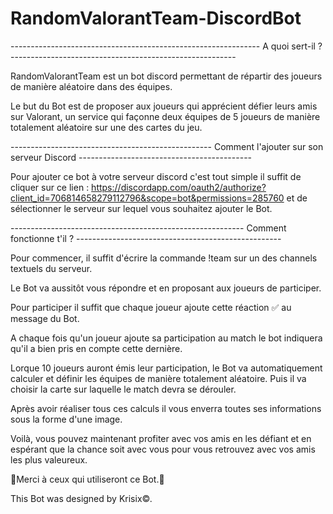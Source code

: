# RandomValorantTeam-DiscordBot

-------------------------------------------------------------- A quoi sert-il ? --------------------------------------------------------

RandomValorantTeam est un bot discord permettant de répartir des joueurs de manière aléatoire dans des équipes. 

Le but du Bot est de proposer aux joueurs qui apprécient défier leurs amis sur Valorant, un service qui façonne deux équipes de 5 joueurs de manière totalement aléatoire sur une des cartes du jeu.

-------------------------------------------------- Comment l'ajouter sur son serveur Discord -------------------------------------------

Pour ajouter ce bot à votre serveur discord c'est tout simple il suffit de cliquer sur ce lien :
https://discordapp.com/oauth2/authorize?client_id=706814658279112796&scope=bot&permissions=285760
et de sélectionner le serveur sur lequel vous souhaitez ajouter le Bot.

---------------------------------------------------------- Comment fonctionne t'il ? ---------------------------------------------------

Pour commencer, il suffit d'écrire la commande !team sur un des channels textuels du serveur.

Le Bot va aussitôt vous répondre et en proposant aux joueurs de participer.

Pour participer il suffit que chaque joueur ajoute cette réaction ✅ au message du Bot. 

A chaque fois qu'un joueur ajoute sa participation au match le bot indiquera qu'il a bien pris en compte cette dernière.

Lorque 10 joueurs auront émis leur participation, le Bot va automatiquement calculer et définir les équipes de manière totalement aléatoire. Puis il va choisir la carte sur laquelle le match devra se dérouler.

Après avoir réaliser tous ces calculs il vous enverra toutes ses informations sous la forme d'une image. 

Voilà, vous pouvez maintenant profiter avec vos amis en les défiant et en espérant que la chance soit avec vous pour vous retrouvez avec vos amis les plus valeureux.

🙏Merci à ceux qui utiliseront ce Bot.🙏


This Bot was designed by Krisix©.
